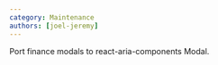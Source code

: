 ```yaml
---
category: Maintenance
authors: [joel-jeremy]
---
```


Port finance modals to react-aria-components Modal.
